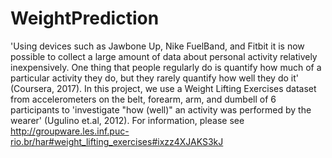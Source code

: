 # WeightPrediction

'Using devices such as Jawbone Up, Nike FuelBand, and Fitbit it is now possible to collect a large amount of data about personal activity relatively inexpensively. One thing that people regularly do is quantify how much of a particular activity they do, but they rarely quantify how well they do it' (Coursera, 2017). In this project, we use a Weight Lifting Exercises dataset from accelerometers on the belt, forearm, arm, and dumbell of 6 participants to 'investigate "how (well)" an activity was performed by the wearer' (Ugulino et.al, 2012). For information, please see http://groupware.les.inf.puc-rio.br/har#weight_lifting_exercises#ixzz4XJAKS3kJ
